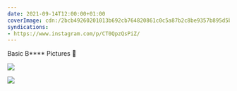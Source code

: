 ```yaml
---
date: 2021-09-14T12:00:00+01:00
coverImage: cdn:/2bcb49260201013b692cb764820861c0c5a87b2c8be9357b895d5bc9af76a19a
syndications:
- https://www.instagram.com/p/CT0QpzQsPiZ/
---
```


Basic B**** Pictures 📸

<div class="fw">

![](cdn:/2bcb49260201013b692cb764820861c0c5a87b2c8be9357b895d5bc9af76a19a)

![](cdn:/1a1233c65e6130825031dd19f8940953e70efe758f3369c270879676eee3d4a1)

</div>
